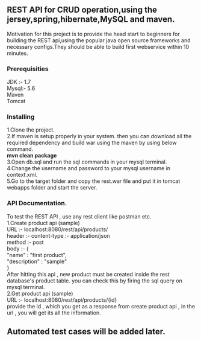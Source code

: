 ## REST API for CRUD operation,using the jersey,spring,hibernate,MySQL and maven.

Motivation for this project is to provide the head start to beginners for building the REST api,using the popular java open source frameworks and necessary configs.They should be able to build first webservice within 10 minutes.


### Prerequisities
JDK :- 1.7  
Mysql:- 5.6  
Maven  
Tomcat  

### Installing
1.Clone the project.<br>
2.If maven is setup properly in your system. then you can download all the required dependency and build war using the maven by using below command.<br>
 **mvn clean package**<br>
3.Open db.sql and run the sql commands in your mysql terminal.<br>
4.Change the username and password to your mysql username in context.xml.<br>
5.Go to the target folder and copy the rest.war file and put it in tomcat webapps folder and start the server.<br>

### API Documentation.
To test the REST API , use any rest client like postman etc.<br>
1.Create product api (sample)<br>
URL :- localhost:8080/rest/api/products/<br>
header :- content-type :- application/json<br>
method :- post<br>
body :- {<br>
    "name" : "first product",<br>
    "description" : "sample"<br>
}<br>
After hitting this api , new product must be created inside the rest database's product table. 
you can check this by firing the sql query on mysql terminal.<br>
2.Get product api (sample)<br>
URL :- localhost:8080/rest/api/products/{id}<br>
provide the id , which you get as a response from create product api , in the url , you will get its all the information.

## Automated test cases will be added later.
